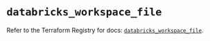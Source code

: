 # `databricks_workspace_file`

Refer to the Terraform Registry for docs: [`databricks_workspace_file`](https://registry.terraform.io/providers/databricks/databricks/1.58.0/docs/resources/workspace_file).
